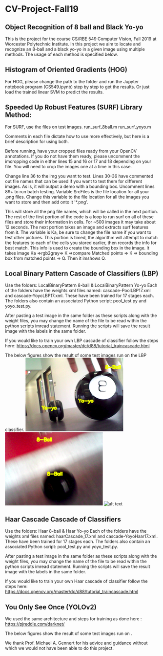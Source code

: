 # CV-Project-Fall19
## Object Recognition of 8 ball and Black Yo-yo

This is the project for the course CS/RBE 549 Computer Vision, Fall 2019 at Worcester Polytechnic Institute.
In this project we aim to locate and recognize an 8-ball and a black yo-yo in a given image using multiple methods.
The usage of each method is specified below.

## Histogram of Oriented Gradients (HOG)
For HOG, please change the path to the folder and run the Jupyter notebook program (CS549.ipynb) step by step to get the results. Or just load the trained linear SVM to predict the results. 

## Speeded Up Robust Features (SURF) Library Method:
For SURF, use the files on test images.
  run_surf_8ball.m
  run_surf_yoyo.m

Comments in each file dictate how to use more effectively, but here is a brief description for using both.

Before running, have your cropped files ready from your OpenCV annotations. If you do not have them ready, please uncomment the imcropping code in either lines 15 and 16 or 17 and 18 depending on your file. You will need to crop the images one at a time in this case. 

Change line 36 to the img you want to test. Lines 30-36 have commented out file names that can be used if you want to test them for different images. As is, it will output a demo with a bounding box. Uncomment lines 89+ to run batch testing. Variable SrcFiles is the file location for all your .png files. Change this variable to the file location for all the images you want to store and then add onto it '\*.png'. 

This will store all the png file names, which will be called in the next portion. The rest of the first portion of the code is a loop to run surf on all of these files and store their information in cells. For ~500 images it may take about 12 seconds. The next portion takes an image and extracts surf features from it. The variable is Ka, be sure to change the file name if you want to test other pictures. This portion is timed, the algorithm will attempt to match the features to each of the cells you stored earlier, then records the info for best match. This info is used to create the bounding box in the image. It takes image Ka =>rgb2gray=> K =>compare Matched points => K => bounding box from matched points => Q. Then it imshows Q.

## Local Binary Pattern Cascade of Classifiers (LBP)
Use the folders:
LocalBinaryPattern 8-ball &
LocalBinaryPattern Yo-yo
Each of the folders have the weights xml files named: cascade-PoolLBP17.xml and cascade-YoyoLBP17.xml. These have been trained for 17 stages each. The folders also contain an associated Python script: pool_test.py and yoyo_test.py.

After pasting a test image in the same folder as these scripts along with the weight files, you may change the name of the file to be read within the python scripts imread statement. Running the scripts will save the result image with the labels in the same folder.

If you would like to train your own LBP cascade of classifier follow the steps here: https://docs.opencv.org/master/dc/d88/tutorial_traincascade.html

The below figures show the result of some test images run on the LBP classifier.
![alt text](https://github.com/ajaydxb97/CV-Project-Fall19/blob/master/LBP/image11.png "1")
![alt text](https://github.com/ajaydxb97/CV-Project-Fall19/blob/master/LBP/image27.png "1")
![alt text](https://github.com/ajaydxb97/CV-Project-Fall19/blob/master/LBP/image31.png.png "1")

## Haar Cascade Cascade of Classifiers
Use the folders:
Haar 8-ball &
Haar Yo-yo
Each of the folders have the weights xml files named: haarCascade_17.xml and cascade-YoyoHaar17.xml. These have been trained for 17 stages each. The folders also contain an associated Python script: pool_test.py and yoyo_test.py.

After pasting a test image in the same folder as these scripts along with the weight files, you may change the name of the file to be read within the python scripts imread statement. Running the scripts will save the result image with the labels in the same folder.

If you would like to train your own Haar cascade of classifier follow the steps here: https://docs.opencv.org/master/dc/d88/tutorial_traincascade.html

## You Only See Once (YOLOv2)
We used the same architecture and steps for training as done here : https://pjreddie.com/darknet/ 

The below figures show the result of some test images run on .

We thank Prof. Michael A. Gennert for his advice and guidance without which we would not have been able to do this project.



